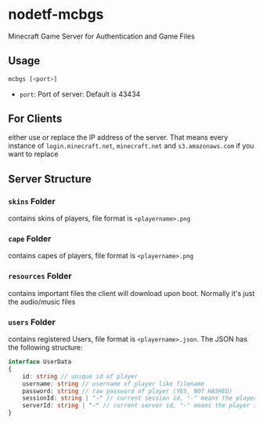 # nodetf-mcbgs
Minecraft Game Server for Authentication and Game Files

## Usage

```sh
mcbgs [<port>]
```

- `port`: Port of server: Default is 43434

## For Clients

either use or replace the IP address of the server. That means every instance of `login.minecraft.net`, `minecraft.net` and `s3.amazonaws.com` if you want to replace

## Server Structure

### `skins` Folder

contains skins of players, file format is `<playername>.png`

### `cape` Folder

contains capes of players, file format is `<playername>.png`

### `resources` Folder

contains important files the client will download upon boot. Normally it's just the audio/music files

### `users` Folder

contains registered Users, file format is `<playername>.json`. The JSON has the following structure:
```ts
interface UserData
{
    id: string // unique id of player
    username: string // username of player like filename
    password: string // raw password of player (YES, NOT HASHED)
    sessionId: string | "-" // current session id, "-" means the player hasn't logged in yet
    serverId: string | "-" // current server id, "-" means the player is not in a server
}
```